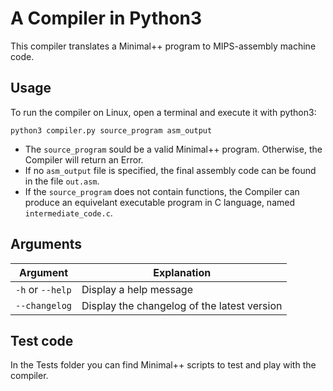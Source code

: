 # A Compiler in Python3
This compiler translates a Minimal++ program to MIPS-assembly machine code.
## Usage

To run the compiler on Linux, open a terminal and execute it with python3:

` python3 compiler.py source_program asm_output `

- The `source_program` sould be a valid Minimal++ program. Otherwise, the Compiler will return an Error.
- If no `asm_output` file is specified, the final assembly code can be found in the file `out.asm`.
- If the `source_program` does not contain functions, the Compiler can produce an equivelant executable program in C language, named `intermediate_code.c`.
## Arguments


|Argument        |Explanation                                      |
|----------------|-------------------------------------------------|
|`-h` or `--help`|Display a help message                           |
|`--changelog`   |Display the changelog of the latest version      |

## Test code
In the Tests folder you can find Minimal++ scripts to test and play with the compiler.
